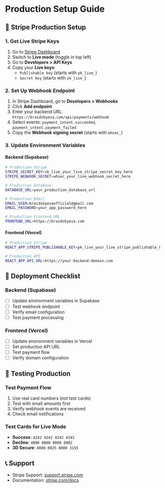 # Production Setup Guide

## 🚀 **Stripe Production Setup**

### 1. **Get Live Stripe Keys**
1. Go to [Stripe Dashboard](https://dashboard.stripe.com/)
2. Switch to **Live mode** (toggle in top left)
3. Go to **Developers > API Keys**
4. Copy your **Live keys**:
   - `Publishable key` (starts with `pk_live_`)
   - `Secret key` (starts with `sk_live_`)

### 2. **Set Up Webhook Endpoint**
1. In Stripe Dashboard, go to **Developers > Webhooks**
2. Click **Add endpoint**
3. Enter your backend URL: `https://braidsbyeva.com/api/payments/webhook`
4. Select events: `payment_intent.succeeded`, `payment_intent.payment_failed`
5. Copy the **Webhook signing secret** (starts with `whsec_`)

### 3. **Update Environment Variables**

#### **Backend (Supabase)**
```bash
# Production Stripe
STRIPE_SECRET_KEY=sk_live_your_live_stripe_secret_key_here
STRIPE_WEBHOOK_SECRET=whsec_your_live_webhook_secret_here

# Production Database
DATABASE_URL=your_production_database_url

# Production Email
EMAIL_USER=braidsbyevaofficial@gmail.com
EMAIL_PASSWORD=your_app_password_here

# Production Frontend URL
FRONTEND_URL=https://braidsbyeva.com
```

#### **Frontend (Vercel)**
```bash
# Production Stripe
REACT_APP_STRIPE_PUBLISHABLE_KEY=pk_live_your_live_stripe_publishable_key_here

# Production API
REACT_APP_API_URL=https://your-backend-domain.com
```

## 🔧 **Deployment Checklist**

### **Backend (Supabase)**
- [ ] Update environment variables in Supabase
- [ ] Test webhook endpoint
- [ ] Verify email configuration
- [ ] Test payment processing

### **Frontend (Vercel)**
- [ ] Update environment variables in Vercel
- [ ] Set production API URL
- [ ] Test payment flow
- [ ] Verify domain configuration

## 🧪 **Testing Production**

### **Test Payment Flow**
1. Use real card numbers (not test cards)
2. Test with small amounts first
3. Verify webhook events are received
4. Check email notifications

### **Test Cards for Live Mode**
- **Success**: `4242 4242 4242 4242`
- **Decline**: `4000 0000 0000 0002`
- **3D Secure**: `4000 0025 0000 3155`

## 📞 **Support**
- Stripe Support: [support.stripe.com](https://support.stripe.com)
- Documentation: [stripe.com/docs](https://stripe.com/docs)
